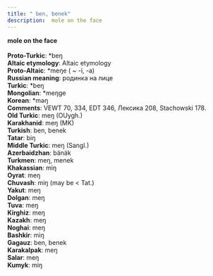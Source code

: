 ```yaml
---
title: " ben, benek"
description:  mole on the face
---
```

<p data-pagefind-weight="0.5">
<strong> mole on the face</strong><br><br>
<strong>Proto-Turkic</strong>:  *beŋ<br>
<strong>Altaic etymology</strong>:  Altaic etymology<br>
<strong> Proto-Altaic</strong>:  *meŋe ( ~ -i, -a)<br>
<strong>Russian meaning</strong>:  родинка на лице<br>
<strong>Turkic</strong>:  *beŋ<br>
<strong>Mongolian</strong>:  *meŋge<br>
<strong>Korean</strong>:  *mǝŋ<br>
<strong>Comments</strong>:  VEWT 70, 334, EDT 346, Лексика 208, Stachowski 178.<br>
<strong>Old Turkic</strong>:  meŋ (OUygh.)<br>
<strong>Karakhanid</strong>:  meŋ (MK)<br>
<strong>Turkish</strong>:  ben, benek<br>
<strong>Tatar</strong>:  biŋ<br>
<strong>Middle Turkic</strong>:  meŋ (Sangl.)<br>
<strong>Azerbaidzhan</strong>:  bänäk<br>
<strong>Turkmen</strong>:  meŋ, menek<br>
<strong>Khakassian</strong>:  miŋ<br>
<strong>Oyrat</strong>:  meŋ<br>
<strong>Chuvash</strong>:  miŋ (may be < Tat.)<br>
<strong>Yakut</strong>:  meŋ<br>
<strong>Dolgan</strong>:  meŋ<br>
<strong>Tuva</strong>:  meŋ<br>
<strong>Kirghiz</strong>:  meŋ<br>
<strong>Kazakh</strong>:  meŋ<br>
<strong>Noghai</strong>:  meŋ<br>
<strong>Bashkir</strong>:  miŋ<br>
<strong>Gagauz</strong>:  ben, benek<br>
<strong>Karakalpak</strong>:  meŋ<br>
<strong>Salar</strong>:  meŋ<br>
<strong>Kumyk</strong>:  miŋ<br>

</p>

